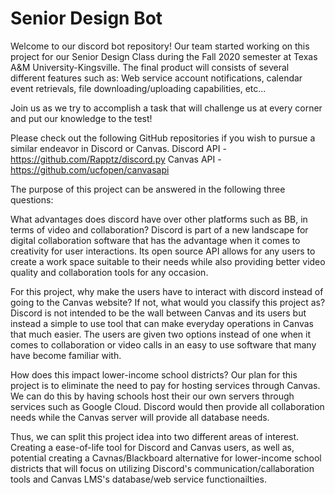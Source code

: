 # Senior Design Bot
Welcome to our discord bot repository!
Our team started working on this project for our Senior Design Class during the Fall 2020 semester at Texas A&M University-Kingsville.
The final product will consists of several different features such as:
Web service account notifications, calendar event retrievals, file downloading/uploading capabilities, etc...

Join us as we try to accomplish a task that will challenge us at every corner and put our knowledge to the test!

Please check out the following GitHub repositories if you wish to pursue a similar endeavor in Discord or Canvas.
Discord API - https://github.com/Rapptz/discord.py
Canvas API - https://github.com/ucfopen/canvasapi

The purpose of this project can be answered in the following three questions:

What advantages does discord have over other platforms such as BB, in terms of video and collaboration?
        Discord is part of a new landscape for digital collaboration software that has the advantage when it comes to creativity for user interactions. Its open source API allows         for any users to create a work space suitable to their needs while also providing better video quality and collaboration tools for any occasion.
  
For this project, why make the users have to interact with discord instead of going to the Canvas website? If not, what would you classify this project as?
        Discord is not intended to be the wall between Canvas and its users but instead a simple to use tool that can make everyday operations in Canvas that much easier. The             users are given two options instead of one when it comes to collaboration or video calls in an easy to use software that many have become familiar with.
  
How does this impact lower-income school districts?
        Our plan for this project is to eliminate the need to pay for hosting services through Canvas. We can do this by having schools host their our own servers through services         such as Google Cloud. Discord would then provide all collaboration needs while the Canvas server will provide all database needs.
        
Thus, we can split this project idea into two different areas of interest. Creating a ease-of-life tool for Discord and Canvas users, as well as, potential creating a Cavnas/Blackboard alternative for lower-income school districts that will focus on utilizing Discord's communication/callaboration tools and Canvas LMS's database/web service functionailties.
